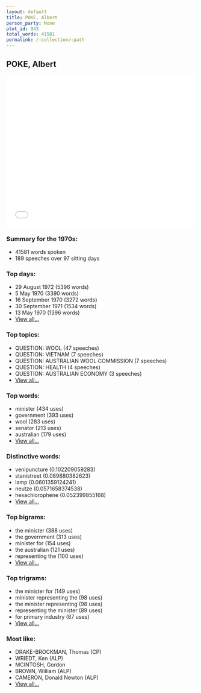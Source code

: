 ```yaml
---
layout: default
title: POKE, Albert
person_party: None
plot_id: 943
total_words: 41581
permalink: /:collection/:path
---
```


## POKE, Albert

<iframe width="100%" height="400" frameborder="0" scrolling="no" src="//plot.ly/~wragge/943.embed"></iframe>


### Summary for the 1970s:

* 41581 words spoken
* 189 speeches over 97 sitting days


### Top days:

* 29 August 1972 (5396 words)
* 5 May 1970 (3390 words)
* 16 September 1970 (3272 words)
* 30 September 1971 (1534 words)
* 13 May 1970 (1396 words)
* [View all...](days/)


### Top topics:

* QUESTION: WOOL (47 speeches)
* QUESTION: VIETNAM (7 speeches)
* QUESTION: AUSTRALIAN WOOL COMMISSION (7 speeches)
* QUESTION: HEALTH (4 speeches)
* QUESTION: AUSTRALIAN ECONOMY (3 speeches)
* [View all...](topics/)


### Top words:

* minister (434 uses)
* government (393 uses)
* wool (283 uses)
* senator (213 uses)
* australian (179 uses)
* [View all...](words/)


### Distinctive words:

* venipuncture (0.102209059283)
* stanistreet (0.089880382623)
* lamp (0.0601359124241)
* neutze (0.0571658374538)
* hexachlorophene (0.052399855168)
* [View all...](sig_words/)


### Top bigrams:

* the minister (388 uses)
* the government (313 uses)
* minister for (154 uses)
* the australian (121 uses)
* representing the (100 uses)
* [View all...](bigrams/)


### Top trigrams:

* the minister for (149 uses)
* minister representing the (98 uses)
* the minister representing (98 uses)
* representing the minister (89 uses)
* for primary industry (87 uses)
* [View all...](trigrams/)


### Most like:

* DRAKE-BROCKMAN, Thomas (CP)
* WRIEDT, Ken (ALP)
* MCINTOSH, Gordon 
* BROWN, William (ALP)
* CAMERON, Donald Newton (ALP)
* [View all...](similarities/)
